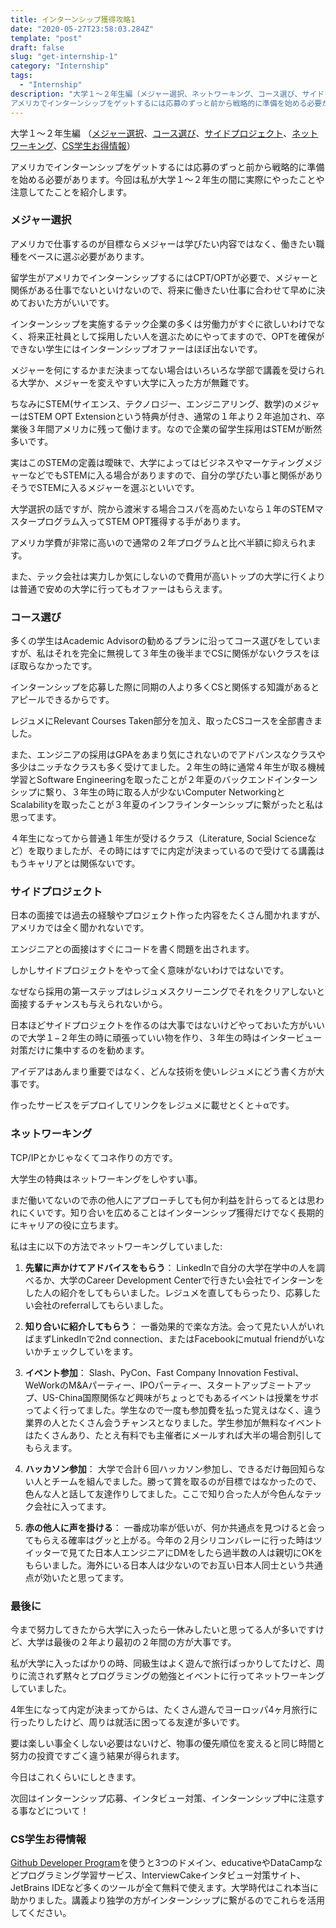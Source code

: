 ```yaml
---
title: インターンシップ獲得攻略1
date: "2020-05-27T23:58:03.284Z"
template: "post"
draft: false
slug: "get-internship-1"
category: "Internship"
tags:
  - "Internship"
description: "大学１〜２年生編（メジャー選択、ネットワーキング、コース選び、サイドプロジェクト）
アメリカでインターンシップをゲットするには応募のずっと前から戦略的に準備を始める必要があります。今回は私が大学１〜２年生の間に実際にやったことや注意してたことを紹介します。"
---
```


大学１〜２年生編
（[メジャー選択](#メジャー選択)、[コース選び](#コース選び)、[サイドプロジェクト](#サイドプロジェクト)、[ネットワーキング](#ネットワーキング)、[CS学生お得情報](#CS学生お得情報)）

アメリカでインターンシップをゲットするには応募のずっと前から戦略的に準備を始める必要があります。今回は私が大学１〜２年生の間に実際にやったことや注意してたことを紹介します。

### メジャー選択

アメリカで仕事するのが目標ならメジャーは学びたい内容ではなく、働きたい職種をベースに選ぶ必要があります。

留学生がアメリカでインターンシップするにはCPT/OPTが必要で、メジャーと関係がある仕事でないといけないので、将来に働きたい仕事に合わせて早めに決めておいた方がいいです。

インターンシップを実施するテック企業の多くは労働力がすぐに欲しいわけでなく、将来正社員として採用したい人を選ぶためにやってますので、OPTを確保ができない学生にはインターンシップオファーはほぼ出ないです。

メジャーを何にするかまだ決まってない場合はいろいろな学部で講義を受けられる大学か、メジャーを変えやすい大学に入った方が無難です。

ちなみにSTEM(サイエンス、テクノロジー、エンジニアリング、数学)のメジャーはSTEM OPT Extensionという特典が付き、通常の１年より２年追加され、卒業後３年間アメリカに残って働けます。なので企業の留学生採用はSTEMが断然多いです。

実はこのSTEMの定義は曖昧で、大学によってはビジネスやマーケティングメジャーなどでもSTEMに入る場合がありますので、自分の学びたい事と関係がありそうでSTEMに入るメジャーを選ぶといいです。

大学選択の話ですが、院から渡米する場合コスパを高めたいなら１年のSTEMマスタープログラム入ってSTEM OPT獲得する手があります。

アメリカ学費が非常に高いので通常の２年プログラムと比べ半額に抑えられます。

また、テック会社は実力しか気にしないので費用が高いトップの大学に行くよりは普通で安めの大学に行ってもオファーはもらえます。

### コース選び

多くの学生はAcademic Advisorの勧めるプランに沿ってコース選びをしていますが、私はそれを完全に無視して３年生の後半までCSに関係がないクラスをほぼ取らなかったです。

インターンシップを応募した際に同期の人より多くCSと関係する知識があるとアピールできるからです。

レジュメにRelevant Courses Taken部分を加え、取ったCSコースを全部書きました。

また、エンジニアの採用はGPAをあまり気にされないのでアドバンスなクラスや多少はニッチなクラスも多く受けてました。２年生の時に通常４年生が取る機械学習とSoftware Engineeringを取ったことが２年夏のバックエンドインターンシップに繫り、３年生の時に取る人が少ないComputer NetworkingとScalabilityを取ったことが３年夏のインフラインターンシップに繋がったと私は思ってます。

４年生になってから普通１年生が受けるクラス（Literature, Social Scienceなど）を取りましたが、その時にはすでに内定が決まっているので受けてる講義はもうキャリアとは関係ないです。

### サイドプロジェクト

日本の面接では過去の経験やプロジェクト作った内容をたくさん聞かれますが、アメリカでは全く聞かれないです。

エンジニアとの面接はすぐにコードを書く問題を出されます。

しかしサイドプロジェクトをやって全く意味がないわけではないです。

なぜなら採用の第一ステップはレジュメスクリーニングでそれをクリアしないと面接するチャンスも与えられないから。

日本ほどサイドプロジェクトを作るのは大事ではないけどやっておいた方がいいので大学１−２年生の時に頑張っていい物を作り、３年生の時はインタービュー対策だけに集中するのを勧めます。

アイデアはあんまり重要ではなく、どんな技術を使いレジュメにどう書く方が大事です。

作ったサービスをデプロイしてリンクをレジュメに載せとくと＋αです。

### ネットワーキング

TCP/IPとかじゃなくてコネ作りの方です。

大学生の特典はネットワーキングをしやすい事。

まだ働いてないので赤の他人にアプローチしても何か利益を計らってるとは思われにくいです。知り合いを広めることはインターンシップ獲得だけでなく長期的にキャリアの役に立ちます。

私は主に以下の方法でネットワーキングしていました:

1. **先輩に声かけてアドバイスをもらう**：
LinkedInで自分の大学在学中の人を調べるか、大学のCareer Development Centerで行きたい会社でインターンをした人の紹介をしてもらいました。レジュメを直してもらったり、応募したい会社のreferralしてもらいました。

2. **知り合いに紹介してもらう**：
一番効果的で楽な方法。会って見たい人がいればまずLinkedInで2nd connection、またはFacebookにmutual friendがいないかチェックしていをます。

3. **イベント参加**：
Slash、PyCon、Fast Company Innovation Festival、WeWorkのM&Aパーティー、IPOパーティー、スタートアップミートアップ、US-China国際関係など興味がちょっとでもあるイベントは授業をサボってよく行ってました。学生なので一度も参加費を払った覚えはなく、違う業界の人とたくさん会うチャンスとなりました。学生参加が無料なイベントはたくさんあり、たとえ有料でも主催者にメールすれば大半の場合割引してもらえます。

4. **ハッカソン参加**：
大学で合計６回ハッカソン参加し、できるだけ毎回知らない人とチームを組んでました。勝って賞を取るのが目標ではなかったので、色んな人と話して友達作りしてました。ここで知り合った人が今色んなテック会社に入ってます。

5. **赤の他人に声を掛ける**：
一番成功率が低いが、何か共通点を見つけると会ってもらえる確率はグッと上がる。今年の２月シリコンバレーに行った時はツイッターで見てた日本人エンジニアにDMをしたら過半数の人は親切にOKをもらいました。海外にいる日本人は少ないのでお互い日本人同士という共通点が効いたと思ってます。

### 最後に

今まで努力してきたから大学に入ったら一休みしたいと思ってる人が多いですけど、大学は最後の２年より最初の２年間の方が大事です。

私が大学に入ったばかりの時、同級生はよく遊んで旅行ばっかりしてたけど、周りに流されず黙々とプログラミングの勉強とイベントに行ってネットワーキングしていました。

4年生になって内定が決まってからは、たくさん遊んでヨーロッパ4ヶ月旅行に行ったりしたけど、周りは就活に困ってる友達が多いです。

要は楽しい事全くしない必要はないけど、物事の優先順位を変えると同じ時間と努力の投資ですごく違う結果が得られます。

今日はこれくらいにしときます。

次回はインターンシップ応募、インタビュー対策、インターンシップ中に注意する事などについて！

### CS学生お得情報

[Github Developer Program](https://buff.ly/2PwnWeP)を使うと3つのドメイン、educativeやDataCampなどプログラミング学習サービス、InterviewCakeインタビュー対策サイト、JetBrains IDEなど多くのツールが全て無料で使えます。大学時代はこれ本当に助かりました。講義より独学の方がインターンシップに繋がるのでこれらを活用してください。
